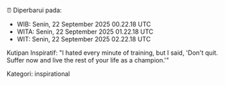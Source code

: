 ⏰ Diperbarui pada:
- WIB: Senin, 22 September 2025 00.22.18 UTC
- WITA: Senin, 22 September 2025 01.22.18 UTC
- WIT: Senin, 22 September 2025 02.22.18 UTC

Kutipan Inspiratif:
"I hated every minute of training, but I said, 'Don't quit. Suffer now and live the rest of your life as a champion.'"


Kategori: inspirational


